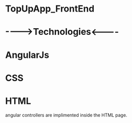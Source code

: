 # TopUpApp_FrontEnd

# ---->Technologies<----
# AngularJs
# CSS
# HTML

angular controllers are implimented inside the HTML page.
